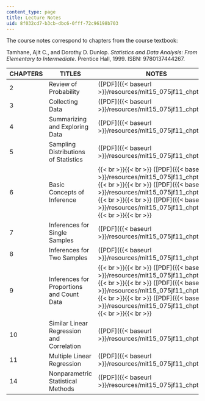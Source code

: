 ```yaml
---
content_type: page
title: Lecture Notes
uid: 8f032cd7-b3cb-dbc6-0fff-72c96198b703
---
```


The course notes correspond to chapters from the course textbook:

Tamhane, Ajit C., and Dorothy D. Dunlop. _Statistics and Data Analysis: From Elementary to Intermediate_. Prentice Hall, 1999. ISBN: 9780137444267.

| CHAPTERS | TITLES | NOTES |
| --- | --- | --- |
| 2 | Review of Probability | ([PDF]({{< baseurl >}}/resources/mit15_075jf11_chpt02)) |
| 3 | Collecting Data | ([PDF]({{< baseurl >}}/resources/mit15_075jf11_chpt03)) |
| 4 | Summarizing and Exploring Data | ([PDF]({{< baseurl >}}/resources/mit15_075jf11_chpt04)) |
| 5 | Sampling Distributions of Statistics | ([PDF]({{< baseurl >}}/resources/mit15_075jf11_chpt05)) |
| 6 | Basic Concepts of Inference |  {{< br >}}{{< br >}} ([PDF]({{< baseurl >}}/resources/mit15_075jf11_chpt06a)) {{< br >}}{{< br >}} ([PDF]({{< baseurl >}}/resources/mit15_075jf11_chpt06b)) {{< br >}}{{< br >}} ([PDF]({{< baseurl >}}/resources/mit15_075jf11_chpt06c)) {{< br >}}{{< br >}}  |
| 7 | Inferences for Single Samples | ([PDF]({{< baseurl >}}/resources/mit15_075jf11_chpt07)) |
| 8 | Inferences for Two Samples | ([PDF]({{< baseurl >}}/resources/mit15_075jf11_chpt08)) |
| 9 | Inferences for Proportions and Count Data |  {{< br >}}{{< br >}} ([PDF]({{< baseurl >}}/resources/mit15_075jf11_chpt09a)) {{< br >}}{{< br >}} ([PDF]({{< baseurl >}}/resources/mit15_075jf11_chpt09b)) {{< br >}}{{< br >}} ([PDF]({{< baseurl >}}/resources/mit15_075jf11_chpt09c)) {{< br >}}{{< br >}}  |
| 10 | Similar Linear Regression and Correlation | ([PDF]({{< baseurl >}}/resources/mit15_075jf11_chpt10)) |
| 11 | Multiple Linear Regression | ([PDF]({{< baseurl >}}/resources/mit15_075jf11_chpt11)) |
| 14 | Nonparametric Statistical Methods | ([PDF]({{< baseurl >}}/resources/mit15_075jf11_chpt14))